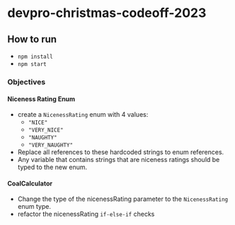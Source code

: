 # devpro-christmas-codeoff-2023

## How to run

- `npm install`
- `npm start`

### Objectives

#### Niceness Rating Enum

- create a `NicenessRating` enum with 4 values:
  - `"NICE"`
  - `"VERY_NICE"`
  - `"NAUGHTY"`
  - `"VERY_NAUGHTY"`
- Replace all references to these hardcoded strings to enum references. 
- Any variable that contains strings that are niceness ratings should be typed to the new enum.

#### CoalCalculator

- Change the type of the nicenessRating parameter to the `NicenessRating` enum type.
- refactor the nicenessRating `if-else-if` checks